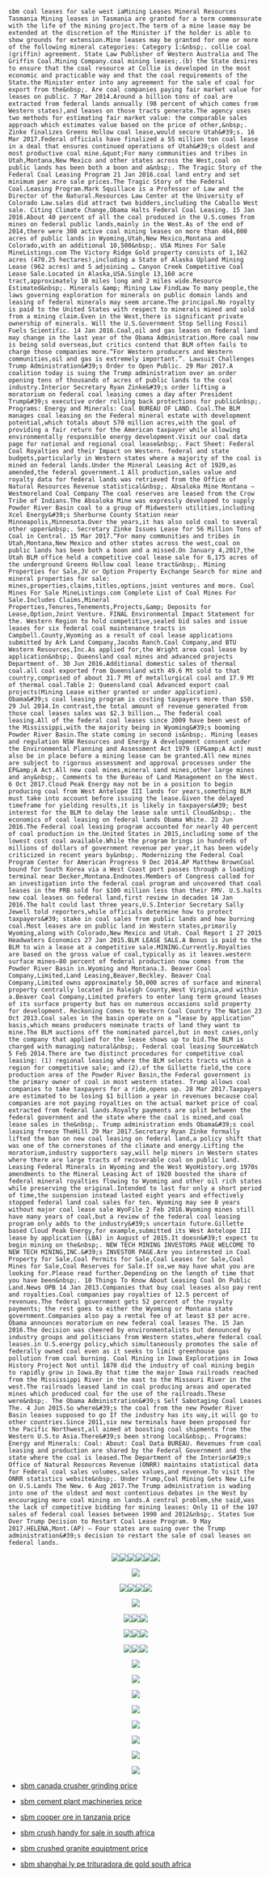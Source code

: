 
```
sbm coal leases for sale west iaMining Leases Mineral Resources Tasmania Mining leases in Tasmania are granted for a term commensurate with the life of the mining project.The term of a mine lease may be extended at the discretion of the Minister if the holder is able to show grounds for extension.Mine leases may be granted for one or more of the following mineral categories: Category 1:&nbsp;. collie coal (griffin) agreement. State Law Publisher of Western Australia and The Griffin Coal.Mining Company.coal mining leases;.(b) the State desires to ensure that the coal resource at Collie is developed in the most economic and practicable way and that the coal requirements of the State.the Minister enter into any agreement for the sale of coal for export from the&nbsp;. Are coal companies paying fair market value for leases on public. 7 Mar 2014.Around a billion tons of coal are extracted from federal lands annually (98 percent of which comes from Western states),and leases on those tracts generate.The agency uses two methods for estimating fair market value: the comparable sales approach which estimates value based on the price of other,&nbsp;. Zinke finalizes Greens Hollow coal lease,would secure Utah&#39;s. 16 Mar 2017.Federal officials have finalized a 55 million ton coal lease in a deal that ensures continued operations of Utah&#39;s oldest and most productive coal mine.&quot;For many communities and tribes in Utah,Montana,New Mexico and other states across the West,coal on public lands has been both a boon and a&nbsp;. The Tragic Story of the Federal Coal Leasing Program 21 Jan 2016.coal land entry and set minimum per acre sale prices.The Tragic Story of the Federal Coal.Leasing Program.Mark Squillace is a Professor of Law and the Director of the Natural.Resources Law Center at the University of Colorado Law.sales did attract two bidders,including the Caballo West sale. Citing Climate Change,Obama Halts Federal Coal Leasing. 15 Jan 2016.About 40 percent of all the coal produced in the U.S.comes from mines on federal public lands,mainly in the West.As of the end of 2014,there were 308 active coal mining leases on more than 464,000 acres of public lands in Wyoming,Utah,New Mexico,Montana and Colorado,with an additional 10,500&nbsp;. USA Mines For Sale MineListings.com The Victory Ridge Gold property consists of 1,162 acres (470.25 hectares),including a State of Alaska Upland Mining Lease (962 acres) and 5 adjoining … Canyon Creek Competitive Coal Lease Sale.Located in Alaska,USA.Single 13,160 acre tract,approximately 10 miles long and 2 miles wide.Resource Estimated&nbsp;. Minerals &amp; Mining Law FindLaw To many people,the laws governing exploration for minerals on public domain lands and leasing of federal minerals may seem arcane.The principal.No royalty is paid to the United States with respect to minerals mined and sold from a mining claim.Even in the West,there is significant private ownership of minerals. Will the U.S.Government Stop Selling Fossil Fuels Scientific. 14 Jan 2016.Coal,oil and gas leases on federal land may change in the last year of the Obama Administration.More coal now is being sold overseas,but critics contend that BLM often fails to charge those companies more.“For Western producers and Western communities,oil and gas is extremely important.”. Lawsuit Challenges Trump Administration&#39;s Order to Open Public. 29 Mar 2017.A coalition today is suing the Trump administration over an order opening tens of thousands of acres of public lands to the coal industry.Interior Secretary Ryan Zinke&#39;s order lifting a moratorium on federal coal leasing comes a day after President Trump&#39;s executive order rolling back protections for public&nbsp;. Programs: Energy and Minerals: Coal BUREAU OF LAND. Coal.The BLM manages coal leasing on the Federal mineral estate with development potential,which totals about 570 million acres,with the goal of providing a fair return for the American taxpayer while allowing environmentally responsible energy development.Visit our coal data page for national and regional coal lease&nbsp;. Fact Sheet: Federal Coal Royalties and their Impact on Western. federal and state budgets,particularly in Western states where a majority of the coal is mined on federal lands.Under the Mineral Leasing Act of 1920,as amended,the federal government.1 All production,sales value and royalty data for federal lands was retrieved from the Office of Natural Resources Revenue statistical&nbsp;. Absaloka Mine Montana — Westmoreland Coal Company The coal reserves are leased from the Crow Tribe of Indians.The Absaloka Mine was expressly developed to supply Powder River Basin coal to a group of Midwestern utilities,including Xcel Energy&#39;s Sherburne County Station near Minneapolis,Minnesota.Over the years,it has also sold coal to several other upper&nbsp;. Secretary Zinke Issues Lease for 56 Million Tons of Coal in Central. 15 Mar 2017.“For many communities and tribes in Utah,Montana,New Mexico and other states across the west,coal on public lands has been both a boon and a missed.On January 4,2017,the Utah BLM office held a competitive coal lease sale for 6,175 acres of the underground Greens Hollow coal lease tract&nbsp;. Mining Properties for Sale,JV or Option Property Exchange Search for mine and mineral properties for sale: mines,properties,claims,titles,options,joint ventures and more. Coal Mines For Sale MineListings.com Complete List of Coal Mines For Sale.Includes Claims,Mineral Properties,Tenures,Tenements,Projects,&amp; Deposits for Lease,Option,Joint Venture. FINAL Environmental Impact Statement for the. Western Region to hold competitive,sealed bid sales and issue leases for six federal coal maintenance tracts in Campbell.County,Wyoming as a result of coal lease applications submitted by Ark Land Company,Jacobs Ranch.Coal Company,and BTU Western Resources,Inc.As applied for,the Wright area coal lease by application&nbsp;. Queensland coal mines and advanced projects Department of. 30 Jun 2016.Additional domestic sales of thermal coal.all coal exported from Queensland with 49.6 Mt sold to that country,comprised of about 31.7 Mt of metallurgical coal and 17.9 Mt of thermal coal.Table 2: Queensland coal Advanced export coal projects(Mining Lease either granted or under application). Obama&#39;s coal leasing program is costing taxpayers more than $50. 29 Jul 2014.In contrast,the total amount of revenue generated from those coal leases sales was $2.3 billion.… The federal coal leasing.All of the federal coal leases since 2009 have been west of the Mississippi,with the majority being in Wyoming&#39;s booming Powder River Basin.The state coming in second is&nbsp;. Mining leases and regulation NSW Resources and Energy A development consent under the Environmental Planning and Assessment Act 1979 (EP&amp;A Act) must also be in place before a mining lease can be granted.All new mines are subject to rigorous assessment and approval processes under the EP&amp;A Act.All new coal mines,mineral sand mines,other large mines and any&nbsp;. Comments to the Bureau of Land Management on the West. 6 Oct 2017.Cloud Peak Energy may not be in a position to begin producing coal from West Antelope III lands for years,something BLM must take into account before issuing the lease.Given the delayed timeframe for yielding results,it is likely in taxpayers&#39; best interest for the BLM to delay the lease sale until Cloud&nbsp;. the economics of coal leasing on federal lands Obama White. 22 Jun 2016.The Federal coal leasing program accounted for nearly 40 percent of coal production in the.United States in 2015,including some of the lowest cost coal available.While the program brings in hundreds of millions of dollars of government revenue per year,it has been widely criticized in recent years by&nbsp;. Modernizing the Federal Coal Program Center for American Progress 9 Dec 2014.AP Matthew BrownCoal bound for South Korea via a West Coast port passes through a loading terminal near Decker,Montana.Endnotes.Members of Congress called for an investigation into the federal coal program and uncovered that coal leases in the PRB sold for $100 million less than their FMV. U.S.halts new coal leases on federal land,first review in decades 14 Jan 2016.The halt could last three years,U.S.Interior Secretary Sally Jewell told reporters,while officials determine how to protect taxpayers&#39; stake in coal sales from public lands and how burning coal.Most leases are on public land in Western states,primarily Wyoming,along with Colorado,New Mexico and Utah. Coal Report 1 27 2015 Headwaters Economics 27 Jan 2015.BLM LEASE SALE.A Bonus is paid to the BLM to win a lease at a competitive sale.MINING.Currently.Royalties are based on the gross value of coal,typically as it leaves.western surface mines—80 percent of federal production now comes from the Powder River Basin in.Wyoming and Montana.3. Beaver Coal Company,Limited,Land Leasing,Beaver,Beckley. Beaver Coal Company,Limited owns approximately 50,000 acres of surface and mineral property centrally located in Raleigh County,West Virginia,and within a.Beaver Coal Company,Limited prefers to enter long term ground leases of its surface property but has on numerous occasions sold property for development. Reckoning Comes to Western Coal Country The Nation 23 Oct 2013.Coal sales in the basin operate on a “lease by application” basis,which means producers nominate tracts of land they want to mine.The BLM auctions off the nominated parcel,but in most cases,only the company that applied for the lease shows up to bid.The BLM is charged with managing natural&nbsp;. Federal coal leasing SourceWatch 5 Feb 2014.There are two distinct procedures for competitive coal leasing: (1) regional leasing where the BLM selects tracts within a region for competitive sale; and (2).of the Gillette field,the core production area of the Powder River Basin,the Federal government is the primary owner of coal in most western states. Trump allows coal companies to take taxpayers for a ride,opens up. 28 Mar 2017.Taxpayers are estimated to be losing $1 billion a year in revenues because coal companies are not paying royalties on the actual market price of coal extracted from federal lands.Royalty payments are split between the federal government and the state where the coal is mined,and coal lease sales in the&nbsp;. Trump administration ends Obama&#39;s coal leasing freeze TheHill 29 Mar 2017.Secretary Ryan Zinke formally lifted the ban on new coal leasing on federal land,a policy shift that was one of the cornerstones of the climate and energy.Lifting the moratorium,industry supporters say,will help miners in Western states where there are large tracts of recoverable coal on public land. Leasing Federal Minerals in Wyoming and the West WyoHistory.org 1970s amendments to the Mineral Leasing Act of 1920 boosted the share of federal mineral royalties flowing to Wyoming and other oil rich states while preserving the original.Intended to last for only a short period of time,the suspension instead lasted eight years and effectively stopped federal land coal sales for ten. Wyoming may see 8 years without major coal lease sale WyoFile 2 Feb 2016.Wyoming mines still have many years of coal,but a review of the federal coal leasing program only adds to the industry&#39;s uncertain future.Gillette based Cloud Peak Energy,for example,submitted its West Antelope III lease by application (LBA) in August of 2015.It doesn&#39;t expect to begin mining on the&nbsp;. NEW TECH MINING INVESTORS PAGE WELCOME TO NEW TECH MINING,INC.&#39;s INVESTOR PAGE.Are you interested in Coal Property for Sale,Coal Permits for Sale,Coal Leases for Sale,Coal Mines for Sale,Coal Reserves for Sale.If so,we may have what you are looking for.Please read further.Depending on the length of time that you have been&nbsp;. 10 Things To Know About Leasing Coal On Public Land.News OPB 14 Jan 2013.Companies that buy coal leases also pay rent and royalties.Coal companies pay royalties of 12.5 percent of revenues.The federal government gets 52 percent of the royalty payments; the rest goes to either the Wyoming or Montana state government.Companies also pay a rental fee of at least $3 per acre. Obama announces moratorium on new federal coal leases The. 15 Jan 2016.The decision was cheered by environmentalists but denounced by industry groups and politicians from Western states,where federal coal leases.in U.S.energy policy,which simultaneously promotes the sale of federally owned coal even as it seeks to limit greenhouse gas pollution from coal burning. Coal Mining in Iowa Explorations in Iowa History Project Not until 1870 did the industry of coal mining begin to rapidly grow in Iowa.By that time the major Iowa railroads reached from the Mississippi River in the east to the Missouri River in the west.The railroads leased land in coal producing areas and operated mines which produced coal for the use of the railroads.These were&nbsp;. The Obama Administration&#39;s Self Sabotaging Coal Leases The. 4 Jun 2015.So where&#39;s the coal from the new Powder River Basin leases supposed to go If the industry has its way,it will go to other countries.Since 2011,six new terminals have been proposed for the Pacific Northwest,all aimed at boosting coal shipments from the Western U.S.to Asia.There&#39;s been strong local&nbsp;. Programs: Energy and Minerals: Coal: About: Coal Data BUREAU. Revenues from coal leasing and production are shared by the Federal Government and the state where the coal is leased.The Department of the Interior&#39;s Office of Natural Resources Revenue (ONRR) maintains statistical data for Federal coal sales volumes,sales values,and revenue.To visit the ONRR statistics website&nbsp;. Under Trump,Coal Mining Gets New Life on U.S.Lands The New. 6 Aug 2017.The Trump administration is wading into one of the oldest and most contentious debates in the West by encouraging more coal mining on lands.A central problem,she said,was the lack of competitive bidding for mining leases: Only 11 of the 107 sales of federal coal leases between 1990 and 2012&nbsp;. States Sue Over Trump Decision to Restart Coal Lease Program. 9 May 2017.HELENA,Mont.(AP) — Four states are suing over the Trump administration&#39;s decision to restart the sale of coal leases on federal lands. 
```

<div align="center">
  
<a rel="nofollow" href="https://m.shibang-china.com?f=github&k=sbm+coal+leases+for+sale+west+ia"><img src="https://static.shibang-china.com/en/l.png"></a><img src="https://static.shibang-china.com/en/hw.png"><a rel="nofollow" href="https://m.shibang-china.com/product/?f=github&k=sbm+coal+leases+for+sale+west+ia"><img src="https://static.shibang-china.com/en/p.png"></a><a rel="nofollow" href="https://m.shibang-china.com/cases/?f=github&k=sbm+coal+leases+for+sale+west+ia"><img src="https://static.shibang-china.com/en/c.png"></a><a rel="nofollow" href="https://m.shibang-china.com/news/?f=github&k=sbm+coal+leases+for+sale+west+ia"><img src="https://static.shibang-china.com/en/n.png"></a><a rel="nofollow" href="https://m.shibang-china.com?f=github&k=sbm+coal+leases+for+sale+west+ia"><img src="https://static.shibang-china.com/en/m.png"></a>

<a rel="nofollow" href="https://m.shibang-china.com/product/?f=github&k=sbm+coal+leases+for+sale+west+ia"><img src="https://static.shibang-china.com/en/b.jpg"></a>
  
<a rel="nofollow" href="https://m.shibang-china.com/solution-aggregate.html?f=github&k=sbm+coal+leases+for+sale+west+ia"><img src="https://static.shibang-china.com/en/a.jpg"></a><a rel="nofollow" href="https://m.shibang-china.com/solution-mine.html?f=github&k=sbm+coal+leases+for+sale+west+ia"><img src="https://static.shibang-china.com/en/m.jpg"></a><a rel="nofollow" href="https://m.shibang-china.com/solution-mill.html?f=github&k=sbm+coal+leases+for+sale+west+ia"><img src="https://static.shibang-china.com/en/g.jpg"></a><a rel="nofollow" href="https://m.shibang-china.com/solution-epc.html?f=github&k=sbm+coal+leases+for+sale+west+ia"><img src="https://static.shibang-china.com/en/e.jpg"></a>

<a rel="nofollow" href="https://m.shibang-china.com/product/?f=github&k=sbm+coal+leases+for+sale+west+ia"><img src="https://static.shibang-china.com/en/a-p.png"></a>

<a rel="nofollow" href="https://m.shibang-china.com/product/crusher/c6x.html?f=github&k=sbm+coal+leases+for+sale+west+ia"><img src="https://static.shibang-china.com/en/j.jpg"></a><a rel="nofollow" href="https://m.shibang-china.com/product/crusher/ci5x.html?f=github&k=sbm+coal+leases+for+sale+west+ia"><img src="https://static.shibang-china.com/en/i.jpg"></a><a rel="nofollow" href="https://m.shibang-china.com/product/crusher/hst.html?f=github&k=sbm+coal+leases+for+sale+west+ia"><img src="https://static.shibang-china.com/en/c.jpg"></a>

<a rel="nofollow" href="https://m.shibang-china.com/product/mill/mtw.html?f=github&k=sbm+coal+leases+for+sale+west+ia"><img src="https://static.shibang-china.com/en/mtw.jpg"></a><a rel="nofollow" href="https://m.shibang-china.com/product/mill/scm.html?f=github&k=sbm+coal+leases+for+sale+west+ia"><img src="https://static.shibang-china.com/en/scm.jpg"></a><a rel="nofollow" href="https://m.shibang-china.com/product/mill/lm.html?f=github&k=sbm+coal+leases+for+sale+west+ia"><img src="https://static.shibang-china.com/en/lm.jpg"></a>

<a rel="nofollow" href="https://m.shibang-china.com/product/sand/vsi6x.html?f=github&k=sbm+coal+leases+for+sale+west+ia"><img src="https://static.shibang-china.com/en/6x.jpg"></a><a rel="nofollow" href="https://m.shibang-china.com/product/sand/vu.html?f=github&k=sbm+coal+leases+for+sale+west+ia"><img src="https://static.shibang-china.com/en/vu.jpg"></a><a rel="nofollow" href="https://m.shibang-china.com/product/mobile/klun.html?f=github&k=sbm+coal+leases+for+sale+west+ia"><img src="https://static.shibang-china.com/en/k.jpg"></a>

<a rel="nofollow" href="https://m.shibang-china.com/cases/?f=github&k=sbm+coal+leases+for+sale+west+ia"><img src="https://static.shibang-china.com/en/case.png"></a>

<a rel="nofollow" href="https://m.shibang-china.com/cases/aggregate/202.html?f=github&k=sbm+coal+leases+for+sale+west+ia"><img src="https://static.shibang-china.com/en/c-1.jpg"></a>

<a rel="nofollow" href="https://m.shibang-china.com/cases/aggregate/203.html?f=github&k=sbm+coal+leases+for+sale+west+ia"><img src="https://static.shibang-china.com/en/c-2.jpg"></a>

<a rel="nofollow" href="https://m.shibang-china.com/cases/mill/123.html?f=github&k=sbm+coal+leases+for+sale+west+ia"><img src="https://static.shibang-china.com/en/c-3.jpg"></a>

<a rel="nofollow" href="https://m.shibang-china.com/contact_us.html?f=github&k=sbm+coal+leases+for+sale+west+ia"><img src="https://static.shibang-china.com/en/contact.png"></a>

<a rel="nofollow" href="https://swt.shibang-china.com/?f=github&k=sbm+coal+leases+for+sale+west+ia"><img src="https://static.shibang-china.com/en/chat.png"></a>

<a rel="nofollow" href="https://whatsapp.shibangsoft.com/WhatsApp.php?f=github&k=sbm+coal+leases+for+sale+west+ia"><img src="https://static.shibang-china.com/en/whatsapp.png"></a>

<a rel="nofollow" href="https://m.shibang-china.com/?f=github&k=sbm+coal+leases+for+sale+west+ia"><img src="https://static.shibang-china.com/en/website.png"></a>

</div>


* [sbm canada crusher grinding price](sbm%20canada%20crusher%20grinding%20price.md)

* [sbm cement plant machineries price](sbm%20cement%20plant%20machineries%20price.md)

* [sbm cooper ore in tanzania price](sbm%20cooper%20ore%20in%20tanzania%20price.md)

* [sbm crush handy for sale in south africa](sbm%20crush%20handy%20for%20sale%20in%20south%20africa.md)

* [sbm crushed granite equiptment price](sbm%20crushed%20granite%20equiptment%20price.md)

* [sbm shanghai ly pe trituradora de gold south africa](sbm%20shanghai%20ly%20pe%20trituradora%20de%20gold%20south%20africa.md)
